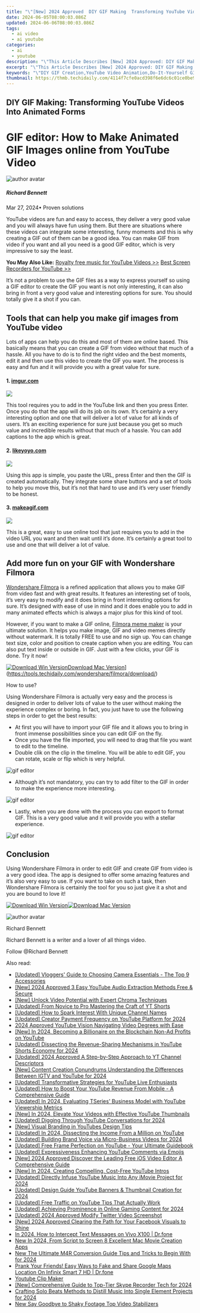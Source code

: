 ```yaml
---
title: "\"[New] 2024 Approved  DIY GIF Making  Transforming YouTube Videos Into Animated Forms\""
date: 2024-06-05T08:00:03.086Z
updated: 2024-06-06T08:00:03.086Z
tags:
  - ai video
  - ai youtube
categories:
  - ai
  - youtube
description: "\"This Article Describes [New] 2024 Approved: DIY GIF Making: Transforming YouTube Videos Into Animated Forms\""
excerpt: "\"This Article Describes [New] 2024 Approved: DIY GIF Making: Transforming YouTube Videos Into Animated Forms\""
keywords: "\"DIY GIF Creation,YouTube Video Animation,Do-It-Yourself GIFs,Making Animated GIFs,Transforming Videos to GIFs,Creating Online GIFs,Personalized GIF Design\""
thumbnail: https://thmb.techidaily.com/4114f7cfe0acd398f6e6dc6c01ce0be957bdf6a2654636b72d1c325e241fdeaf.png
---
```


## DIY GIF Making: Transforming YouTube Videos Into Animated Forms

# GIF editor: How to Make Animated GIF Images online from YouTube Video

![author avatar](https://images.wondershare.com/filmora/article-images/richard-bennett.jpg)

##### Richard Bennett

 Mar 27, 2024• Proven solutions

YouTube videos are fun and easy to access, they deliver a very good value and you will always have fun using them. But there are situations where these videos can integrate some interesting, funny moments and this is why creating a GIF out of them can be a good idea. You can make GIF from video if you want and all you need is a good GIF editor, which is very impressive to say the least.

**You May Also Like:**
[Royalty free music for YouTube Videos >>](https://tools.techidaily.com/wondershare/filmora/download/)
[Best Screen Recorders for YouTube >>](https://tools.techidaily.com/wondershare/filmora/download/)

It’s not a problem to use the GIF files as a way to express yourself so using a GIF editor to create the GIF you want is not only interesting, it can also bring in front a very good value and interesting options for sure. You should totally give it a shot if you can.

## Tools that can help you make gif images from YouTube video

Lots of apps can help you do this and most of them are online based. This basically means that you can create a GIF from video without that much of a hassle. All you have to do is to find the right video and the best moments, edit it and then use this video to create the GIF you want. The process is easy and fun and it will provide you with a great value for sure.

#### 1\. [imgur.com](https://imgur.com/vidgif)

![](https://images.wondershare.com/filmora/article-images/imgur-video-to-gif.jpg)

This tool requires you to add in the YouTube link and then you press Enter. Once you do that the app will do its job on its own. It’s certainly a very interesting option and one that will deliver a lot of value for all kinds of users. It’s an exciting experience for sure just because you get so much value and incredible results without that much of a hassle. You can add captions to the app which is great.

#### 2\. [likeyoyo.com](https://likeyoyo.com/)

![](https://images.wondershare.com/filmora/article-images/likeyoyo-video-to-gif.jpg)

Using this app is simple, you paste the URL, press Enter and then the GIF is created automatically. They integrate some share buttons and a set of tools to help you move this, but it’s not that hard to use and it’s very user friendly to be honest.

#### 3\. [makeagif.com](http://makeagif.com/youtube-to-gif)

![](https://images.wondershare.com/filmora/article-images/makeagif-video-to-gif.jpg)

This is a great, easy to use online tool that just requires you to add in the video URL you want and then wait until it’s done. It’s certainly a great tool to use and one that will deliver a lot of value.

## Add more fun on your GIF with Wondershare Filmora

[Wondershare Filmora](https://tools.techidaily.com/wondershare/filmora/download/) is a refined application that allows you to make GIF from video fast and with great results. It features an interesting set of tools, it’s very easy to modify and it does bring in front interesting options for sure. It’s designed with ease of use in mind and it does enable you to add in many animated effects which is always a major plus for this kind of tool.

However, if you want to make a GIF online, [Filmora meme maker](https://tools.techidaily.com/wondershare/filmora/download/) is your ultimate solution. It helps you make image, GIF and video memes directly without watermark. It is totally FREE to use and no sign up. You can change text size, color and position to create caption when you are editing. You can also put text inside or outside in GIF. Just with a few clicks, your GIF is done. Try it now!

[![Download Win Version](https://images.wondershare.com/filmora/guide/download-btn-win.jpg)](https://tools.techidaily.com/wondershare/filmora/download/)[Download Mac Version](https://images.wondershare.com/filmora/guide/download-btn-mac.jpg)](https://tools.techidaily.com/wondershare/filmora/download/)

How to use?

Using Wondershare Filmora is actually very easy and the process is designed in order to deliver lots of value to the user without making the experience complex or boring. In fact, you just have to use the following steps in order to get the best results:

* At first you will have to import your GIF file and it allows you to bring in front immense possibilities since you can edit GIF on the fly.
* Once you have the file imported, you will need to drag that file you want to edit to the timeline.
* Double clik on the clip in the timeline. You will be able to edit GIF, you can rotate, scale or flip which is very helpful.

![gif editor](https://images.wondershare.com/filmora/article-images/video-editing-panel-win.jpg)

* Although it’s not mandatory, you can try to add filter to the GIF in order to make the experience more interesting.

![gif editor](https://images.wondershare.com/filmora/guide/filters-9-win.jpg)

* Lastly, when you are done with the process you can export to format GIF. This is a very good value and it will provide you with a stellar experience.

![gif editor](https://images.wondershare.com/filmora/article-images/export-video-9.jpg)

## Conclusion

Using Wondershare Filmora in order to edit GIF and create GIF from video is a very good idea. The app is designed to offer some amazing features and it’s also very easy to use. If you want to take on such a task, then Wondershare Filmora is certainly the tool for you so just give it a shot and you are bound to love it!

[![Download Win Version](https://images.wondershare.com/filmora/guide/download-btn-win.jpg)](https://tools.techidaily.com/wondershare/filmora/download/)[![Download Mac Version](https://images.wondershare.com/filmora/guide/download-btn-mac.jpg)](https://tools.techidaily.com/wondershare/filmora/download/)

![author avatar](https://images.wondershare.com/filmora/article-images/richard-bennett.jpg)

Richard Bennett

Richard Bennett is a writer and a lover of all things video.

Follow @Richard Bennett

<span class="atpl-alsoreadstyle">Also read:</span>
<div><ul>
<li><a href="https://facebook-video-footage.techidaily.com/updated-vloggers-guide-to-choosing-camera-essentials-the-top-9-accessories/"><u>[Updated] Vloggers' Guide to Choosing Camera Essentials - The Top 9 Accessories</u></a></li>
<li><a href="https://facebook-video-footage.techidaily.com/new-2024-approved-3-easy-youtube-audio-extraction-methods-free-and-secure/"><u>[New] 2024 Approved  3 Easy YouTube Audio Extraction Methods  Free & Secure</u></a></li>
<li><a href="https://facebook-video-footage.techidaily.com/new-unlock-video-potential-with-expert-chroma-techniques/"><u>[New] Unlock Video Potential with Expert Chroma Techniques</u></a></li>
<li><a href="https://facebook-video-footage.techidaily.com/updated-from-novice-to-pro-mastering-the-craft-of-yt-shorts/"><u>[Updated] From Novice to Pro  Mastering the Craft of YT Shorts</u></a></li>
<li><a href="https://facebook-video-footage.techidaily.com/updated-how-to-spark-interest-with-unique-channel-names/"><u>[Updated] How to Spark Interest With Unique Channel Names</u></a></li>
<li><a href="https://facebook-video-footage.techidaily.com/updated-creator-payment-frequency-on-youtube-platform-for-2024/"><u>[Updated] Creator Payment Frequency on YouTube Platform for 2024</u></a></li>
<li><a href="https://facebook-video-footage.techidaily.com/2024-approved-youtube-vision-navigating-video-degrees-with-ease/"><u>2024 Approved  YouTube Vision  Navigating Video Degrees with Ease</u></a></li>
<li><a href="https://facebook-video-footage.techidaily.com/new-in-2024-becoming-a-billionaire-on-the-blockchain-non-ad-profits-on-youtube/"><u>[New] In 2024, Becoming a Billionaire on the Blockchain  Non-Ad Profits on YouTube</u></a></li>
<li><a href="https://facebook-video-footage.techidaily.com/updated-dissecting-the-revenue-sharing-mechanisms-in-youtube-shorts-economy-for-2024/"><u>[Updated] Dissecting the Revenue-Sharing Mechanisms in YouTube Shorts Economy for 2024</u></a></li>
<li><a href="https://facebook-video-footage.techidaily.com/updated-2024-approved-a-step-by-step-approach-to-yt-channel-descriptors/"><u>[Updated] 2024 Approved  A Step-by-Step Approach to YT Channel Descriptors</u></a></li>
<li><a href="https://facebook-video-footage.techidaily.com/new-content-creation-conundrums-understanding-the-differences-between-igtv-and-youtube-for-2024/"><u>[New] Content Creation Conundrums  Understanding the Differences Between IGTV and YouTube for 2024</u></a></li>
<li><a href="https://facebook-video-footage.techidaily.com/updated-transformative-strategies-for-youtube-live-enthusiasts/"><u>[Updated] Transformative Strategies for YouTube Live Enthusiasts</u></a></li>
<li><a href="https://facebook-video-footage.techidaily.com/updated-how-to-boost-your-youtube-revenue-from-mobile-a-comprehensive-guide/"><u>[Updated] How to Boost Your YouTube Revenue From Mobile - A Comprehensive Guide</u></a></li>
<li><a href="https://facebook-video-footage.techidaily.com/updated-in-2024-evaluating-tseries-business-model-with-youtube-viewership-metrics/"><u>[Updated] In 2024, Evaluating TSeries' Business Model with YouTube Viewership Metrics</u></a></li>
<li><a href="https://facebook-video-footage.techidaily.com/new-in-2024-elevate-your-videos-with-effective-youtube-thumbnails/"><u>[New] In 2024, Elevate Your Videos with Effective YouTube Thumbnails</u></a></li>
<li><a href="https://facebook-video-footage.techidaily.com/updated-digging-through-youtube-conversations-for-2024/"><u>[Updated] Digging Through YouTube Conversations for 2024</u></a></li>
<li><a href="https://facebook-video-footage.techidaily.com/new-visual-branding-in-youtubes-design-tips/"><u>[New] Visual Branding in YouTubes  Design Tips</u></a></li>
<li><a href="https://facebook-video-footage.techidaily.com/updated-in-2024-dissecting-the-income-from-a-million-on-youtube/"><u>[Updated] In 2024, Dissecting the Income From a Million on YouTube</u></a></li>
<li><a href="https://facebook-video-footage.techidaily.com/updated-building-brand-voice-via-micro-business-videos-for-2024/"><u>[Updated] Building Brand Voice via Micro-Business Videos for 2024</u></a></li>
<li><a href="https://facebook-video-footage.techidaily.com/updated-free-frame-perfection-on-youtube-your-ultimate-guidebook/"><u>[Updated] Free Frame Perfection on YouTube - Your Ultimate Guidebook</u></a></li>
<li><a href="https://facebook-video-footage.techidaily.com/updated-expressiveness-enhancing-youtube-comments-via-emojis/"><u>[Updated] Expressiveness  Enhancing YouTube Comments via Emojis</u></a></li>
<li><a href="https://facebook-video-footage.techidaily.com/new-2024-approved-discover-the-leading-free-ios-video-editor-a-comprehensive-guide/"><u>[New] 2024 Approved  Discover the Leading Free iOS Video Editor  A Comprehensive Guide</u></a></li>
<li><a href="https://facebook-video-footage.techidaily.com/new-in-2024-creating-compelling-cost-free-youtube-intros/"><u>[New] In 2024, Creating Compelling, Cost-Free YouTube Intros</u></a></li>
<li><a href="https://facebook-video-footage.techidaily.com/updated-directly-infuse-youtube-music-into-any-imovie-project-for-2024/"><u>[Updated] Directly Infuse YouTube Music Into Any iMovie Project for 2024</u></a></li>
<li><a href="https://facebook-video-footage.techidaily.com/updated-design-guide-youtube-banners-and-thumbnail-creation-for-2024/"><u>[Updated] Design Guide  YouTube Banners & Thumbnail Creation for 2024</u></a></li>
<li><a href="https://facebook-video-footage.techidaily.com/updated-free-traffic-on-youtube-tips-that-actually-work/"><u>[Updated] Free Traffic on YouTube  Tips That Actually Work</u></a></li>
<li><a href="https://facebook-video-footage.techidaily.com/updated-achieving-prominence-in-online-gaming-content-for-2024/"><u>[Updated] Achieving Prominence in Online Gaming Content for 2024</u></a></li>
<li><a href="https://twitter-videos.techidaily.com/updated-2024-approved-modify-twitter-video-screenshot/"><u>[Updated] 2024 Approved  Modify Twitter Video Screenshot</u></a></li>
<li><a href="https://facebook-clips.techidaily.com/new-2024-approved-clearing-the-path-for-your-facebook-visuals-to-shine/"><u>[New] 2024 Approved  Clearing the Path for Your Facebook Visuals to Shine</u></a></li>
<li><a href="https://android-location-track.techidaily.com/in-2024-how-to-intercept-text-messages-on-vivo-x100-drfone-by-drfone-virtual-android/"><u>In 2024, How to Intercept Text Messages on Vivo X100 | Dr.fone</u></a></li>
<li><a href="https://smart-video-editing.techidaily.com/new-in-2024-from-script-to-screen-8-excellent-mac-movie-creation-apps/"><u>New In 2024, From Script to Screen 8 Excellent Mac Movie Creation Apps</u></a></li>
<li><a href="https://video-creation-software.techidaily.com/new-the-ultimate-m4r-conversion-guide-tips-and-tricks-to-begin-with-for-2024/"><u>New The Ultimate M4R Conversion Guide Tips and Tricks to Begin With for 2024</u></a></li>
<li><a href="https://fake-location.techidaily.com/prank-your-friends-easy-ways-to-fake-and-share-google-maps-location-on-infinix-smart-7-hd-drfone-by-drfone-virtual-android/"><u>Prank Your Friends! Easy Ways to Fake and Share Google Maps Location On Infinix Smart 7 HD | Dr.fone</u></a></li>
<li><a href="https://youtube-video-recordings.techidaily.com/youtube-clip-maker/"><u>Youtube Clip Maker</u></a></li>
<li><a href="https://digital-screen-recording.techidaily.com/new-comprehensive-guide-to-top-tier-skype-recorder-tech-for-2024/"><u>[New] Comprehensive Guide to Top-Tier Skype Recorder Tech for 2024</u></a></li>
<li><a href="https://sound-optimizing.techidaily.com/crafting-solo-beats-methods-to-distill-music-into-single-element-projects-for-2024/"><u>Crafting Solo Beats Methods to Distill Music Into Single Element Projects for 2024</u></a></li>
<li><a href="https://smart-video-editing.techidaily.com/new-say-goodbye-to-shaky-footage-top-video-stabilizers/"><u>New Say Goodbye to Shaky Footage Top Video Stabilizers</u></a></li>
</ul></div>

<ins class="adsbygoogle"
      style="display:block"
      data-ad-client="ca-pub-7571918770474297"
      data-ad-slot="8358498916"
      data-ad-format="auto"
      data-full-width-responsive="true"></ins>